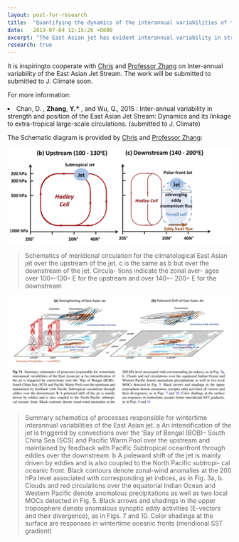 ```yaml
---
layout: post-for-research
title:  "Quantifying the dynamics of the interannual variabilities of the wintertime East Asian Jet Core"
date:   2019-07-04 12:15:26 +0800
excerpt: "The East Asian jet has evident interannual variability in strength and position and has broad impacts on weather and climate in the Asian-Pacific-American region. In this study, we quantify the relative contributions of distinct dynamical processes responsible for the wintertime interannual variability of the East Asian jet core. The quantification is based on analyzing the zonal momentum budgets. Our budget analyses show distinct up- and downstream controls for the interannual intensification of the jet. Over the upstream, the jet intensification is predominantly driven by enhanced upper-level angular momentum transport associated with local convective-driven Hadley-cells. In addition to convections over the Tropical Pacific, those over the Bay of Bengal–South China Sea are found responsible for a distinct local Hadley cell over 80◦–100◦ E, which accelerates the jet from its very upstream. Over the downstream, angular momentum advected by the mean flow from the upstream is the first-order term responsible for the jet intensification, whereas synoptic eddies play a secondary role. For the interannual meridional displacement of the jet, synoptic eddy activities over the North Pacific are found to contribute predominantly. For both the intensification and the meridional displacement, the upper-tropospheric jet covaries closely with changes in the Subtropical Oceanic Frontal Zone in the North Pacific. Such a strong covariation implies the contributions of the air–sea interactions to the downstream jet variability."
research: true
---
```


It is inspiringto cooperate with <a href="https://eps.harvard.edu/people/duo-chan">Chris</a> and <a href="http://eddy.nju.edu.cn/yzhang/">Professor Zhang</a> on Inter-annual variability of the East Asian Jet Stream. The work will be submitted to submitted to J. Climate soon.

For more information:

<li> Chan, D. , <strong>Zhang</strong>, <strong>Y.*</strong> , and Wu, Q., 2015 : Inter-annual variability in strength and position of the East Asian Jet Stream: Dynamics and its linkage to extra-tropical large-scale circulations. (submitted to J. Climate)</li>

The Schematic diagram is provided by <a href="https://eps.harvard.edu/people/duo-chan">Chris</a> and <a href="http://eddy.nju.edu.cn/yzhang/">Professor Zhang</a>:
 

![Climate_AsiaJet](https://github.com/Clynie/Clynie.github.io/blob/master/_img/Cli_Asiajet.png?raw=true)


> Schematics of meridional circulation for the climatological East Asian jet over the upstream of the jet. c is the same as b but over the downstream of the jet. Circula- tions indicate the zonal aver- ages over 100◦–130◦ E for the upstream and over 140◦– 200◦ E for the downstream







![AsiaJet](https://github.com/Clynie/Clynie.github.io/blob/master/_img/Asiajet.png?raw=true)




> Summary schematics of processes responsible for wintertime interannual variabilities of the East Asian jet. a An intensification of the jet is triggered by convections over the ’Bay of Bengal (BOB)– South China Sea (SCS) and Pacific Warm Pool over the upstream and maintained by feedback with Pacific Subtropical oceanfront through eddies over the downstream. b A poleward shift of the jet is mainly driven by eddies and is also coupled to the North Pacific subtropi- cal oceanic front. Black contours denote zonal-wind anomalies at the 200 hPa level associated with corresponding jet indices, as in Fig. 3a, b. Clouds and red circulations over the equatorial Indian Ocean and Western Pacific denote anomalous precipitations as well as two local MOCs detected in Fig. 5. Black arrows and shadings in the upper troposphere denote anomalous synoptic eddy activities (E-vectors and their divergence), as in Figs. 7 and 10. Color shadings at the surface are responses in wintertime oceanic fronts (meridional SST gradient)



